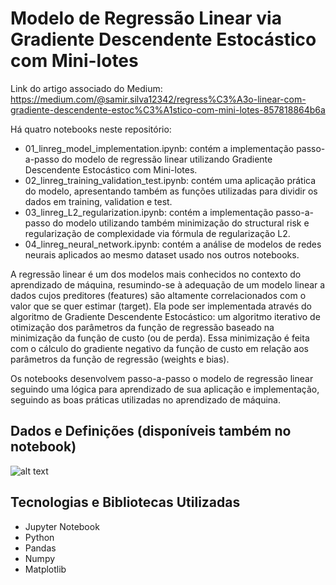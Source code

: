 # Modelo de Regressão Linear via Gradiente Descendente Estocástico com Mini-lotes

Link do artigo associado do Medium: https://medium.com/@samir.silva12342/regress%C3%A3o-linear-com-gradiente-descendente-estoc%C3%A1stico-com-mini-lotes-857818864b6a

Há quatro notebooks neste repositório:

- 01_linreg_model_implementation.ipynb: contém a implementação passo-a-passo do modelo de regressão linear utilizando Gradiente Descendente Estocástico com Mini-lotes.
- 02_linreg_training_validation_test.ipynb: contém uma aplicação prática do modelo, apresentando também as funções utilizadas para dividir os dados em training, validation e test.
- 03_linreg_L2_regularization.ipynb: contém a implementação passo-a-passo do modelo utilizando também minimização do structural risk e regularização de complexidade via fórmula de regularização L2.
- 04_linreg_neural_network.ipynb: contém a análise de modelos de redes neurais aplicados ao mesmo dataset usado nos outros notebooks.
 
A regressão linear é um dos modelos mais conhecidos no contexto do aprendizado de máquina, resumindo-se à adequação de um modelo linear a dados cujos preditores (features) são altamente correlacionados com o valor que se quer estimar (target). Ela pode ser implementada através do algoritmo de Gradiente Descendente Estocástico: um algoritmo iterativo de otimização dos parâmetros da função de regressão baseado na minimização da função de custo (ou de perda). Essa minimização é feita com o cálculo do gradiente negativo da função de custo em relação aos parâmetros da função de regressão (weights e bias).

Os notebooks desenvolvem passo-a-passo o modelo de regressão linear seguindo uma lógica para aprendizado de sua aplicação e implementação, seguindo as boas práticas utilizadas no aprendizado de máquina.

## Dados e Definições (disponíveis também no notebook)

![alt text](https://github.com/Samirnunes/gradient_descent_implementation/blob/main/Imagens/dados_e_definicoes.PNG)

## Tecnologias e Bibliotecas Utilizadas

- Jupyter Notebook
- Python
- Pandas
- Numpy
- Matplotlib
